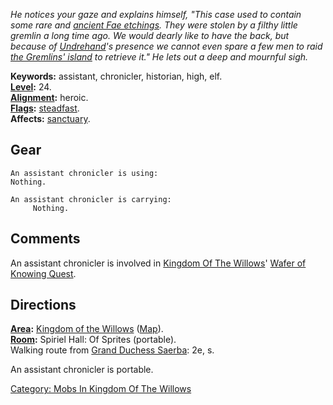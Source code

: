*He notices your gaze and explains himself, "This case used to contain
some rare and [ancient Fae etchings](Ancient_Fae_Etching "wikilink").
They were stolen by a filthy little gremlin a long time ago. We would
dearly like to have the back, but because of
[Undrehand](Undrehand "wikilink")'s presence we cannot even spare a few
men to raid [the Gremlins' island](:Category:_Weeping "wikilink") to
retrieve it." He lets out a deep and mournful sigh.*

**Keywords:** assistant, chronicler, historian, high, elf.  
**[Level](Level "wikilink"):** 24.  
**[Alignment](Alignment "wikilink"):** heroic.  
**[Flags](:Category:_Mob_Types "wikilink"):**
[steadfast](Sentinel_Mobs "wikilink").  
**Affects:** [sanctuary](Sanctuary "wikilink").  

## Gear

`An assistant chronicler is using:`  
`Nothing.`

`An assistant chronicler is carrying:`  
`     Nothing.`

## Comments

An assistant chronicler is involved in [Kingdom Of The
Willows](:Category:_Kingdom_Of_The_Willows "wikilink")' [Wafer of
Knowing Quest](Wafer_Of_Knowing_Quest "wikilink").

## Directions

**[Area](:Category:_Areas "wikilink"):** [Kingdom of the
Willows](:Category:_Kingdom_Of_The_Willows "wikilink")
([Map](Kingdom_Of_The_Willows_Map "wikilink")).  
**[Room](:Category:_Rooms "wikilink"):** Spiriel Hall: Of Sprites
(portable).  
Walking route from [Grand Duchess
Saerba](Grand_Duchess_Saerba "wikilink"): 2e, s.

An assistant chronicler is portable.

[Category: Mobs In Kingdom Of The
Willows](Category:_Mobs_In_Kingdom_Of_The_Willows "wikilink")
